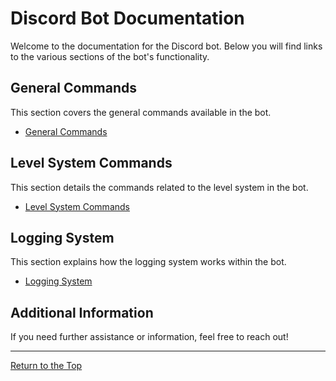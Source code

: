 # Discord Bot Documentation

Welcome to the documentation for the Discord bot. Below you will find links to the various sections of the bot's functionality.

## General Commands
This section covers the general commands available in the bot.

- [General Commands](general_commands.md)

## Level System Commands
This section details the commands related to the level system in the bot.

- [Level System Commands](level_system.md)

## Logging System
This section explains how the logging system works within the bot.

- [Logging System](logging_system.md)

## Additional Information
If you need further assistance or information, feel free to reach out!

---

[Return to the Top](index.md)
